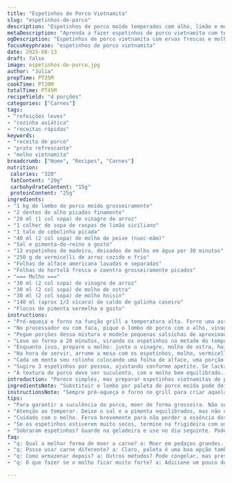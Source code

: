 ```yaml
---
title: "Espetinhos de Porco Vietnamita"
slug: "espetinhos-de-porco"
description: "Espetinhos de porco moído temperados com alho, limão e molho de peixe. Acompanha vermicelli de arroz, folhas de alface e ervas frescas, com molho à base de vinagre, molho hoisin e caldo de galinha. Combina textura suculenta da carne com aroma cítrico e toque picante. Preparação envolve moldar a carne em pequenas salsichas, grelhar no forno e montar os rolinhos na folha. Um prato fresco e versátil inspirado na culinária do Vietnã."
metaDescription: "Aprenda a fazer espetinhos de porco vietnamita com textura suculenta e molho ácido. Um prato fresco e versátil para compartilhar."
ogDescription: "Espetinhos de porco vietnamita com ervas frescas e molho equilibrado. Perfeitos para um jantar leve e saboroso."
focusKeyphrase: "espetinhos de porco vietnamita"
date: 2025-08-13
draft: false
image: espetinhos-de-porco.jpg
author: "Julia"
prepTime: PT25M
cookTime: PT20M
totalTime: PT45M
recipeYield: "4 porções"
categories: ["Carnes"]
tags:
- "refeições leves"
- "cozinha asiática"
- "receitas rápidas"
keywords:
- "receita de porco"
- "prato refrescante"
- "molho vietnamita"
breadcrumb: ["Home", "Recipes", "Carnes"]
nutrition: 
 calories: "320"
 fatContent: "20g"
 carbohydrateContent: "15g"
 proteinContent: "25g"
ingredients:
- "1 kg de lombo de porco moído grosseiramente"
- "2 dentes de alho picados finamente"
- "20 ml (1 col sopa) de vinagre de arroz"
- "1 colher de sopa de raspas de limão siciliano"
- "1 talo de cebolinha picada"
- "40 ml (2 col sopa) de molho de peixe (nuoc-mâm)"
- "Sal e pimenta-do-reino a gosto"
- "12 espetinhos de madeira, deixados de molho em água por 30 minutos"
- "250 g de vermicelli de arroz cozido e frio"
- "Folhas de alface americana lavadas e separadas"
- "Folhas de hortelã fresca e coentro grosseiramente picados"
- "=== Molho ==="
- "30 ml (2 col sopa) de vinagre de arroz"
- "30 ml (2 col sopa) de molho de ostra"
- "30 ml (2 col sopa) de molho hoisin"
- "140 ml (aprox 1/2 xícara) de caldo de galinha caseiro"
- "Flocos de pimenta vermelha a gosto"
instructions:
- "Pré-aqueça o forno na função grill a temperatura alta. Forre uma assadeira com papel alumínio para facilitar a limpeza."
- "No processador ou com faca, pique o lombo de porco com o alho, vinagre de arroz, raspas de limão, cebolinha e molho de peixe até ficar homogêneo mas ainda com textura levemente irregular para não perder suculência. Tempere com sal e pimenta."
- "Pegue porções dessa mistura e modele pequenas salsichas de aproximadamente 10 cm, espete nos palitos um a um. Distribua-os na assadeira deixando espaço para o calor circular."
- "Leve ao forno a 20 minutos, virando os espetinhos na metade do tempo. O ponto ideal é quando as bordas começarem a dourar e o suco sair claro, firme mas molhadinho sem endurecer."
- "Enquanto isso, prepare o molho: junte o vinagre, molho de ostra, hoisin, caldo de galinha e flocos de pimenta em uma panela pequena. Leve para ferver brevemente até o molho engrossar levemente. Reserve em temperatura ambiente para não perder o frescor."
- "Na hora de servir, arrume a mesa com os espetinhos, molho, vermicelli, folhas de alface e ervas frescas."
- "Cada um monta seu rolinho colocando uma folha de alface, uma porção do vermicelli, espetinho e ervas a gosto. Enrole como um taco, mergulhe no molho e aproveite. Se o molho estiver forte demais, dilua com um pouco de água filtrada."
- "Sugiro 3 espetinhos por pessoa, ajustando conforme apetite. Se lackzinhos no forno, finalize na frigideira para caramelizar um pouco, mas cuidado pra não queimar."
- "A textura do porco deve ser suculenta, com o molho bem equilibrado. Evite extrair muito do caldo da carne ao manusear para não ficar seco."
introduction: "Parece simples, mas preparar espetinhos vietnamitas de porco vai muito além de misturar ingredientes e grelhar. O segredo está na textura da carne – moer grosseiramente para preservar a suculência – e no equilíbrio ácido e salgado do molho que traz vida a cada mordida. Aprendi que os aromas frescos da lima e ervas frescas não podem faltar, conferindo leveza e frescor. Servir com vermicelli e folhas de alface cria o contraste perfeito entre crocância e maciez. Usar vinagre de arroz certo faz toda a diferença; nem qualquer vinagre dá esse toque cítrico-tenro. Um prato simples, mas cheio de personalidade."
ingredientsNote: "Substituir o lombo por paleta de porco moída pode deixar a carne mais macia e saborosa; atenção para não moer demais, que pode deixar a mistura pastosa. O vinagre de arroz é fundamental pelo sabor e aroma; em falta, um vinagre branco comum diluído com suco de limão faz um improviso decente. O molho de peixe é forte e presente, mas pode ficar menos salgado se usar uma versão mais suave ou diminuir a quantidade. No molho, trocar o caldo de galinha caseiro por vegetal cria uma variante vegetariana, ainda que menos tradicional. Sempre deixe os espetinhos descansarem 10 minutos antes de servir para os sabores assentarem."
instructionsNote: "Sempre pré-aqueça o forno no grill para criar aquela crosta levemente chamuscada que realça sabor. Misturar a carne no processador demais pode compactar e endurecer, uma pitada grossa faz toda diferença no resultado. Virar os espetinhos na hora certa evita ressecamento ou cozimento desigual; observe as bordas douradas e o suco clarificando como indicativo natural do ponto. No preparo do molho, não deixe ferver por muito tempo para não perder a nuance dos ingredientes – um ligeiro fervor já entrega cremosidade e sabor. Montar as folhas no ato de servir evita que amoleçam e percam crocância. Versatilidade manda: sobra? Vale guardar na geladeira e refogar para um almoço rápido no dia seguinte."
tips:
- "Para garantir a suculência do porco, moer de forma grosseira. Não se esqueça de não compactar demais; isso resseca a carne. Ideal são pequenas salsichas com textura. Costumo usar uma faca bem afiada se estou sem processador. A textura conta muito no sabor."
- "Atenção ao temperar. Deixe o sal e a pimenta equilibrados, mas não exagere. O molho de peixe já traz sal. Experimente antes de adicionar muito. O uso de raspas de limão é fundamental. Citrus destaca e traz frescor. Vale a pena pegar um limão bem maduro."
- "Cuidado com o molho. Ferva brevemente para não perder a essência dos sabores. O ponto ideal é quando o molho fica levemente espesso. Gosto de adicionar flocos de pimenta, mas cuidado, cada um tem seu limite de picância. Sempre prove antes de servir."
- "Se os espetinhos estiverem muito secos, termine na frigideira com um pouco de óleo. Assim carameliza por fora e conserva a umidade. Frigideira quente. Um toque de fogo ajuda na textura. Não queime."
- "Sobraram espetinhos? Guarde na geladeira e use no dia seguinte. Pode desfiar e fazer um recheio para tacos. Ou refogar com legumes. Multitarefas é a chave para não perder nada. Pensa sempre em sobra como nova receita."
faq:
- "q: Qual a melhor forma de moer a carne? a: Moer em pedaços grandes. Textura importa muito. Se moer demais, fica pastoso. Para acabar com isso, teste a carne antes e ajuste a moagem. Retire a carne do freezer por um tempo."
- "q: Posso usar carne diferente? a: Claro, paleta é uma boa opção também. Pode deixar mais macia. Mas atenção para não moer demais. A técnica de moer grosso se aplica aqui bem. Refogar um pouco com cebola também dá certo."
- "q: Como armazenar depois? a: Outros métodos? Pode congelar, mas preste atenção. Pode voltar a ressecar se não for bem embalado. Frigorífico tá bom também. Use um recipiente hermético, garante mais frescor e evita cheiros."
- "q: O que fazer se o molho ficar muito forte? a: Adicione um pouco de água filtrada, dilui e suaviza. Mas não exagere. Tem que equilibrar. Outra ideia é acrescentar açúcar ou mel, dá um toque doce. Mas sempre prova antes de servir."

---
```

